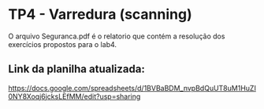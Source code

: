 # TP4 - Varredura (scanning)

O arquivo Seguranca.pdf é o relatorio que contém a resolução dos exercícios propostos para o lab4.


## Link da planilha atualizada:

https://docs.google.com/spreadsheets/d/1BVBaBDM_nvpBdQuUT8uM1HuZI0NY8Xoqj6jcksLEfMM/edit?usp=sharing
